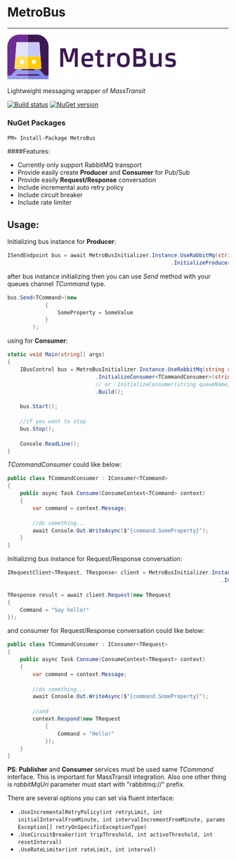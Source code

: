 #   **MetroBus**
------------------------------

![alt tag](https://raw.githubusercontent.com/GokGokalp/MetroBus/master/misc/metrobus-logo.png)

Lightweight messaging wrapper of _MassTransit_

[![Build status](https://ci.appveyor.com/api/projects/status/o39lu901yp69hkl0?svg=true)](https://ci.appveyor.com/project/GokGokalp/metrobus)
[![NuGet version](https://badge.fury.io/nu/MetroBus.svg)](https://badge.fury.io/nu/MetroBus)

### NuGet Packages
``` 
PM> Install-Package MetroBus 
```

####Features:
- Currently only support RabbitMQ transport
- Provide easily create **Producer** and **Consumer** for Pub/Sub
- Provide easily  **Request/Response** conversation
- Include incremental auto retry policy
- Include circuit breaker
- Include rate limiter

Usage:
-----

Initializing bus instance for **Producer**:

```cs
ISendEndpoint bus = await MetroBusInitializer.Instance.UseRabbitMq(string rabbitMqUri, string rabbitMqUserName, string rabbitMqPassword)
													.InitializeProducer(string queueName);
```


after bus instance initializing then you can use _Send_ method with your queues channel _TCommand_ type.

```cs
bus.Send<TCommand>(new
			{
				SomeProperty = SomeValue
			}
		);
```


using for **Consumer**:

```cs
static void Main(string[] args)
{
	IBusControl bus = MetroBusInitializer.Instance.UseRabbitMq(string rabbitMqUri, string rabbitMqUserName, string rabbitMqPassword)
							.InitializeConsumer<TCommandConsumer>(string queueName)
							// or .InitializeConsumer(string queueName, () => new TCommandConsumer())
							.Build();

	bus.Start();

	//if you want to stop
	bus.Stop();

	Console.ReadLine();
}
```


_TCommandConsumer_ could like below:

```cs
public class TCommandConsumer : IConsumer<TCommand>
{
    public async Task Consume(ConsumeContext<TCommand> context)
    {
        var command = context.Message;

		//do something...
        await Console.Out.WriteAsync($"{command.SomeProperty}");
    }
}
```

Initializing bus instance for Request/Response conversation:

```cs
IRequestClient<TRequest, TResponse> client = MetroBusInitializer.Instance.UseRabbitMq(string rabbitMqUri, string rabbitMqUserName, string rabbitMqPassword)
                                                                    .InitializeRequestClient<TRequest, TResponse>(string queueName);

TResponse result = await client.Request(new TRequest
{
    Command = "Say hello!"
});
```

and consumer for Request/Response conversation could like below:

```cs
public class TCommandConsumer : IConsumer<TRequest>
{
    public async Task Consume(ConsumeContext<TRequest> context)
    {
        var command = context.Message;

		//do something...
        await Console.Out.WriteAsync($"{command.SomeProperty}");

		//and
		context.Respond(new TRequest
            {
                Command = "Hello!"
            });
    }
}
```


**PS**: **Publisher** and **Consumer** services must be used same _TCommand_ interface. This is important for MassTransit integration. Also one other thing is _rabbitMqUri_ parameter must start with "rabbitmq://" prefix.


There are several options you can set via fluent interface:

- `.UseIncrementalRetryPolicy(int retryLimit, int initialIntervalFromMinute, int intervalIncrementFromMinute, params Exception[] retryOnSpecificExceptionType)`
- `.UseCircuitBreaker(int tripThreshold, int activeThreshold, int resetInterval)`
- `.UseRateLimiter(int rateLimit, int interval)`